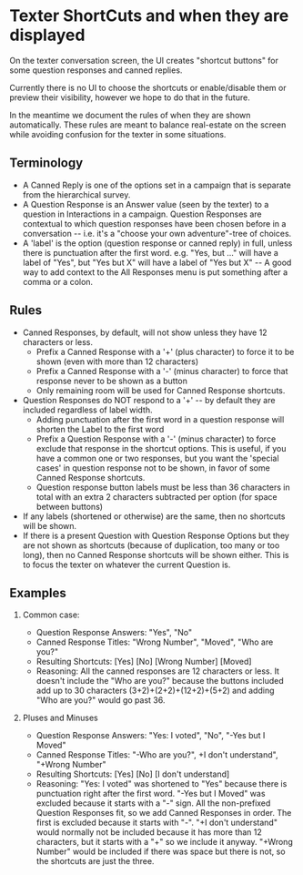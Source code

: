 # Texter ShortCuts and when they are displayed

On the texter conversation screen, the UI creates "shortcut buttons" for some question responses
and canned replies.

Currently there is no UI to choose the shortcuts or enable/disable them or preview their visibility,
however we hope to do that in the future.

In the meantime we document the rules of when they are shown automatically.  These rules are meant
to balance real-estate on the screen while avoiding confusion for the texter in some situations.

## Terminology

* A Canned Reply is one of the options set in a campaign that is separate from the hierarchical survey.
* A Question Response is an Answer value (seen by the texter) to a question in Interactions in a campaign.
  Question Responses are contextual to which question responses have been chosen before in a conversation
  -- i.e. it's a "choose your own adventure"-tree of choices.
* A 'label' is the option (question response or canned reply) in full, unless there is punctuation
  after the first word.  e.g. "Yes, but ..." will have a label of "Yes", but "Yes but X" will have a
  label of "Yes but X" -- A good way to add context to the All Responses menu is put something after
  a comma or a colon.

## Rules

* Canned Responses, by default, will not show unless they have 12 characters or less.
  * Prefix a Canned Response with a '+' (plus character) to force it to be shown (even with more than 12 characters)
  * Prefix a Canned Response with a '-' (minus character) to force that response never to be shown as a button
  * Only remaining room will be used for Canned Response shortcuts.
* Question Responses do NOT respond to a '+' -- by default they are included regardless of label width.
  * Adding punctuation after the first word in a question response will shorten the Label to the first word
  * Prefix a Question Response with a '-' (minus character) to force exclude that response in the shortcut options.
    This is useful, if you have a common one or two responses, but you want the 'special cases' in question response not
    to be shown, in favor of some Canned Response shortcuts.
  * Question response button labels must be less than 36 characters in total with an extra 2 characters
    subtracted per option (for space between buttons)
* If any labels (shortened or otherwise) are the same, then no shortcuts will be shown.
* If there is a present Question with Question Response Options but they are not shown as shortcuts
  (because of duplication, too many or too long), then no Canned Response shortcuts will be shown either.
  This is to focus the texter on whatever the current Question is.

## Examples

1. Common case:
   * Question Response Answers: "Yes", "No"
   * Canned Response Titles: "Wrong Number", "Moved", "Who are you?"
   * Resulting Shortcuts: [Yes] [No] [Wrong Number] [Moved]
   * Reasoning: All the canned responses are 12 characters or less.
     It doesn't include the "Who are you?" because the buttons included add up to 30 characters
     (3+2)+(2+2)+(12+2)+(5+2) and adding "Who are you?" would go past 36.

2. Pluses and Minuses
   * Question Response Answers: "Yes: I voted", "No", "-Yes but I Moved"
   * Canned Response Titles: "-Who are you?", +I don't understand", "+Wrong Number"
   * Resulting Shortcuts: [Yes] [No] [I don't understand]
   * Reasoning: "Yes: I voted" was shortened to "Yes" because there is punctuation right after the first word.
     "-Yes but I Moved" was excluded because it starts with a "-" sign.  All the non-prefixed Question Responses
     fit, so we add Canned Responses in order.  The first is excluded because it starts with "-".  "+I don't understand"
     would normally not be included because it has more than 12 characters, but it starts with a "+" so we include
     it anyway. "+Wrong Number" would be included if there was space but there is not, so the shortcuts are just the three.
